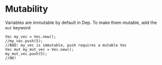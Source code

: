 # Mutability

Variables are immutable by default in Dep. To make them mutable, add the `mut` keyword

```dep
Vec my_vec = Vec.new();
//my_vec.push(5);
//BAD: my_vec is immutable, push requires a mutable Vec
Vec mut my_mut_vec = Vec.new();
my_mut_vec.push(5);
//OK!
```